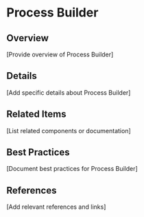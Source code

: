 # Process Builder

## Overview

[Provide overview of Process Builder]

## Details

[Add specific details about Process Builder]

## Related Items

[List related components or documentation]

## Best Practices

[Document best practices for Process Builder]

## References

[Add relevant references and links]
